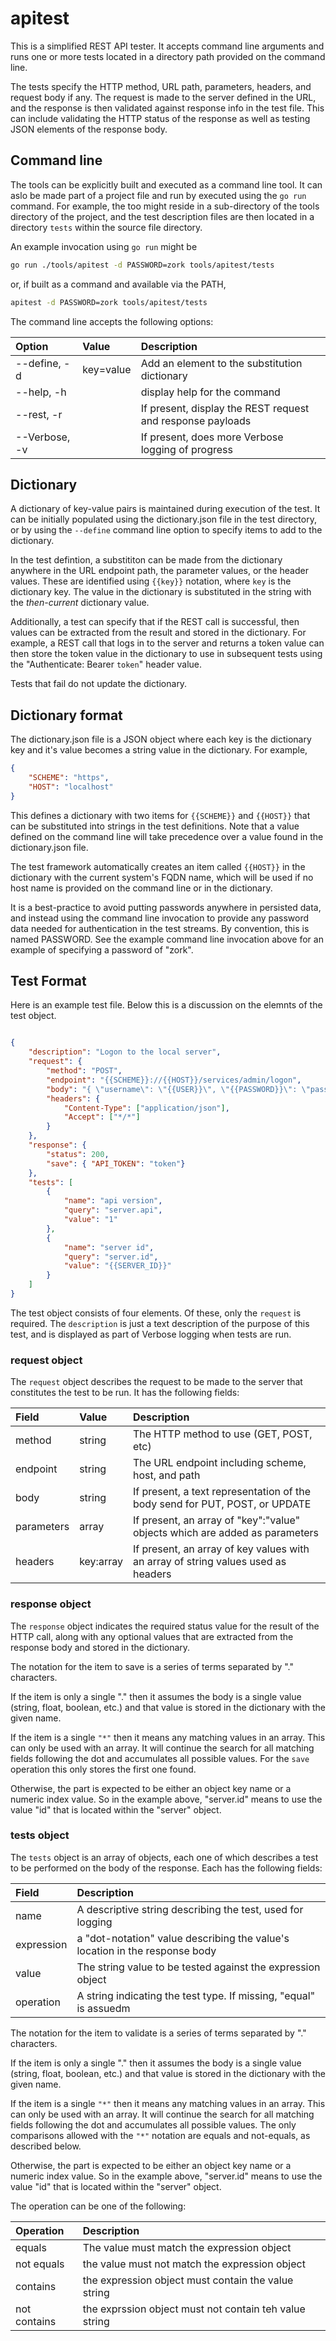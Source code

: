 # apitest

This is a simplified REST API tester. It accepts command line arguments and runs
one or more tests located in a directory path provided on the command line.

The tests specify the HTTP method, URL path, parameters, headers, and request body if any.
The request is made to the server defined in the URL, and the response is then validated
against response info in the test file. This can include validating the HTTP status of
the response as well as testing JSON elements of the response body.

## Command line

The tools can be explicitly built and executed as a command line tool. It can aslo be made
part of a project file and run by executed using the `go run` command. For example, the too
might reside in a sub-directory of the tools directory of the project, and the test
description files are then located in a directory `tests` within the source file directory.

An example invocation using `go run` might be

```sh
go run ./tools/apitest -d PASSWORD=zork tools/apitest/tests
```

or, if built as a command and available via the PATH,

```sh
apitest -d PASSWORD=zork tools/apitest/tests
```

The command line accepts the following options:

| Option | Value | Description |
|:-------|:------|:------------|
| --define, -d | key=value | Add an element to the substitution dictionary |
| --help, -h |  | display help for the command |
| --rest, -r |   | If present, display the REST request and response payloads |
| --Verbose, -v |   | If present, does more Verbose logging of progress |

## Dictionary

A dictionary of key-value pairs is maintained during execution of the test. It can be
initially populated using the dictionary.json file in the test directory, or by using
the `--define` command line option to specify items to add to the dictionary.

In the test defintion, a substititon can be made from the dictionary anywhere in the
URL endpoint path, the parameter values, or the header values. These are identified
using `{{key}}` notation, where `key` is the dictionary key. The value in the dictionary
is substituted in the string with the _then-current_ dictionary value.

Additionally, a test can specify that if the REST call is successful, then values can
be extracted from the result and stored in the dictionary. For example, a REST call
that logs in to the server and returns a token value can then store the token value
in the dictionary to use in subsequent tests using the "Authenticate: Bearer `token`"
header value.

Tests that fail do not update the dictionary.

## Dictionary format

The dictionary.json file is a JSON object where each key is the dictionary key and
it's value becomes a string value in the dictionary. For example,

```json
{
    "SCHEME": "https",
    "HOST": "localhost"
}
```

This defines a dictionary with two items for `{{SCHEME}}` and `{{HOST}}` that can
be substituted into strings in the test definitions. Note that a value defined on
the command line will take precedence over a value found in the dictionary.json
file.

The test framework automatically creates an item called `{{HOST}}` in the dictionary
with the current system's FQDN name, which will be used if no host name is provided
on the command line or in the dictionary.

It is a best-practice to avoid putting passwords anywhere in persisted data, and instead
using the command line invocation to provide any password data needed for authentication
in the test streams. By convention, this is named PASSWORD. See the example command
line invocation above for an example of specifying a password of "zork".

## Test Format

Here is an example test file. Below this is a discussion on the elemnts of the test object.

```json

{
    "description": "Logon to the local server",
    "request": {
        "method": "POST",
        "endpoint": "{{SCHEME}}://{{HOST}}/services/admin/logon",
        "body": "{ \"username\": \"{{USER}}\", \"{{PASSWORD}}\": \"password\" }",
        "headers": {
            "Content-Type": ["application/json"],
            "Accept": ["*/*"]
        }
    },
    "response": {
        "status": 200,
        "save": { "API_TOKEN": "token"}
    },
    "tests": [
        {
            "name": "api version",
            "query": "server.api",
            "value": "1"
        },
        {
            "name": "server id",
            "query": "server.id",
            "value": "{{SERVER_ID}}"
        }
    ]
}

```

The test object consists of four elements. Of these, only the `request` is required. The
`description` is just a text description of the purpose of this test, and is displayed
as part of Verbose logging when tests are run.

### request object

The `request` object describes the request to be made to the server that constitutes
the test to be run.  It has the following fields:

| Field | Value | Description |
|:------|:------|:------------|
| method | string | The HTTP method to use (GET, POST, etc) |
| endpoint | string | The URL endpoint including scheme, host, and path |
| body | string | If present, a text representation of the body send for PUT, POST, or UPDATE |
| parameters | array | If present, an array of "key":"value" objects which are added as parameters |
| headers | key:array | If present, an array of key values with an array of string values used as headers |

### response object

The `response` object indicates the required status value for the result of the HTTP call,
along with any optional values that are extracted from the response body and stored in the
dictionary.

The notation for the item to save is a series of terms separated by "." characters.

If the item is only a single "." then it assumes the body is a single value (string,
float, boolean, etc.) and that value is stored in the dictionary with the given name.

If the item is a single `"*"` then it means any matching values in an array. This can
only be used with an array. It will continue the search for all matching fields following
the dot and accumulates all possible values. For the `save` operation this only stores
the first one found.

Otherwise, the part is expected to be either an object key name or a
numeric index value. So in the example above, "server.id" means to use the value "id" that is
located within the "server" object.

### tests object

The `tests` object is an array of objects, each one of which describes a test to be performed
on the body of the response. Each has the following fields:

| Field | Description |
|:------|:------------|
| name | A descriptive string describing the test, used for logging |
| expression | a "dot-notation" value describing the value's location in the response body |
| value | The string value to be tested against the expression object |
| operation | A string indicating the test type. If missing, "equal" is assuedm |

The notation for the item to validate is a series of terms separated by "." characters.

If the item is only a single "." then it assumes the body is a single value (string,
float, boolean, etc.) and that value is stored in the dictionary with the given name.

If the item is a single `"*"` then it means any matching values in an array. This can
only be used with an array. It will continue the search for all matching fields following
the dot and accumulates all possible values. The only comparisons allowed with the `"*"`
notation are equals and not-equals, as described below.

Otherwise, the part is expected to be either an object key name or a
numeric index value. So in the example above, "server.id" means to use the value "id" that is
located within the "server" object.

The operation can be one of the following:

| Operation | Description |
|:--|:--|
| equals | The value must match the expression object |
| not equals | the value must not match the expression object |
| contains | the expression object must contain the value string |
| not contains | the exprssion object must not contain teh value string |
